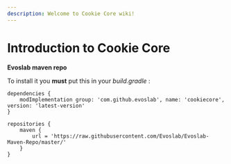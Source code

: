 ```yaml
---
description: Welcome to Cookie Core wiki!
---
```


# Introduction to Cookie Core

**Evoslab maven repo**

To install it you **must** put this in your _build.gradle_ :

```text
dependencies {
	modImplementation group: 'com.github.evoslab', name: 'cookiecore', version: 'latest-version'
}

repositories {
	maven {
		url = 'https://raw.githubusercontent.com/Evoslab/Evoslab-Maven-Repo/master/'
	}
}
```

## 

